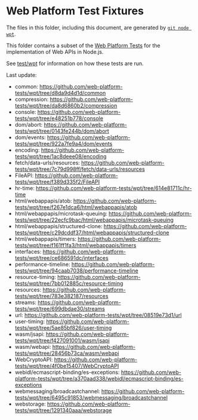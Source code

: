 # Web Platform Test Fixtures

The files in this folder, including this document,
are generated by [`git node wpt`][].

This folder contains a subset of the [Web Platform Tests][] for the
implementation of Web APIs in Node.js.

See [test/wpt](../../wpt/README.md) for information on how these tests are run.

Last update:

- common: https://github.com/web-platform-tests/wpt/tree/d8da9d4d1d/common
- compression: https://github.com/web-platform-tests/wpt/tree/da8d6860b2/compression
- console: https://github.com/web-platform-tests/wpt/tree/e48251b778/console
- dom/abort: https://github.com/web-platform-tests/wpt/tree/0143fe244b/dom/abort
- dom/events: https://github.com/web-platform-tests/wpt/tree/922a7fe9a4/dom/events
- encoding: https://github.com/web-platform-tests/wpt/tree/1ac8deee08/encoding
- fetch/data-urls/resources: https://github.com/web-platform-tests/wpt/tree/7c79d998ff/fetch/data-urls/resources
- FileAPI: https://github.com/web-platform-tests/wpt/tree/f389d335f2/FileAPI
- hr-time: https://github.com/web-platform-tests/wpt/tree/614e81711c/hr-time
- html/webappapis/atob: https://github.com/web-platform-tests/wpt/tree/f267e1dca6/html/webappapis/atob
- html/webappapis/microtask-queuing: https://github.com/web-platform-tests/wpt/tree/22ecfc9bac/html/webappapis/microtask-queuing
- html/webappapis/structured-clone: https://github.com/web-platform-tests/wpt/tree/c29dcddf37/html/webappapis/structured-clone
- html/webappapis/timers: https://github.com/web-platform-tests/wpt/tree/f161ff1fa3/html/webappapis/timers
- interfaces: https://github.com/web-platform-tests/wpt/tree/ce686591dc/interfaces
- performance-timeline: https://github.com/web-platform-tests/wpt/tree/94caab7038/performance-timeline
- resource-timing: https://github.com/web-platform-tests/wpt/tree/7bb012885c/resource-timing
- resources: https://github.com/web-platform-tests/wpt/tree/783e382187/resources
- streams: https://github.com/web-platform-tests/wpt/tree/699dbdae30/streams
- url: https://github.com/web-platform-tests/wpt/tree/08519e73d1/url
- user-timing: https://github.com/web-platform-tests/wpt/tree/5ae85bf826/user-timing
- wasm/jsapi: https://github.com/web-platform-tests/wpt/tree/f427091001/wasm/jsapi
- wasm/webapi: https://github.com/web-platform-tests/wpt/tree/28456b73ca/wasm/webapi
- WebCryptoAPI: https://github.com/web-platform-tests/wpt/tree/4f0be15407/WebCryptoAPI
- webidl/ecmascript-binding/es-exceptions: https://github.com/web-platform-tests/wpt/tree/a370aad338/webidl/ecmascript-binding/es-exceptions
- webmessaging/broadcastchannel: https://github.com/web-platform-tests/wpt/tree/6495c91853/webmessaging/broadcastchannel
- webstorage: https://github.com/web-platform-tests/wpt/tree/1291340aaa/webstorage

[Web Platform Tests]: https://github.com/web-platform-tests/wpt
[`git node wpt`]: https://github.com/nodejs/node-core-utils/blob/main/docs/git-node.md#git-node-wpt

